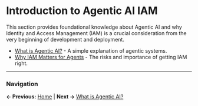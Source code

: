 # Introduction to Agentic AI IAM

This section provides foundational knowledge about Agentic AI and why Identity and Access Management (IAM) is a crucial consideration from the very beginning of development and deployment.

*   [What is Agentic AI?](./what-is-agentic-ai.md) - A simple explanation of agentic systems.
*   [Why IAM Matters for Agents](./why-iam-matters.md) - The risks and importance of getting IAM right.

---

### Navigation

**← Previous:** [Home](../) | **Next →** [What is Agentic AI?](./what-is-agentic-ai.md)